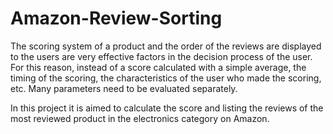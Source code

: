 # Amazon-Review-Sorting

The scoring system of a product and the order of the reviews are displayed to the users are very effective factors in the decision process of the user. For this reason, instead of a score calculated with a simple average, the timing of the scoring, the characteristics of the user who made the scoring, etc. Many parameters need to be evaluated separately.

In this project it is aimed to calculate the score and listing the reviews of the most reviewed product in the electronics category on Amazon.
